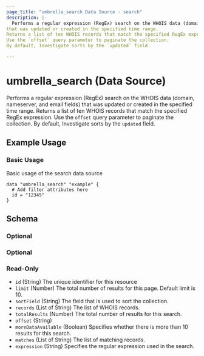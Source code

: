 ```yaml
---
page_title: "umbrella_search Data Source - search"
description: |-
  Performs a regular expression (RegEx) search on the WHOIS data (domain, nameserver, and email fields)
that was updated or created in the specified time range.
Returns a list of ten WHOIS records that match the specified RegEx expression.
Use the `offset` query parameter to paginate the collection.
By default, Investigate sorts by the `updated` field.

---
```


# umbrella_search (Data Source)

Performs a regular expression (RegEx) search on the WHOIS data (domain, nameserver, and email fields)
that was updated or created in the specified time range.
Returns a list of ten WHOIS records that match the specified RegEx expression.
Use the `offset` query parameter to paginate the collection.
By default, Investigate sorts by the `updated` field.


## Example Usage


### Basic Usage

Basic usage of the search data source

```hcl
data "umbrella_search" "example" {
  # Add filter attributes here
  id = "12345"
}
```



## Schema

### Optional



### Optional



### Read-Only

- `id` (String) The unique identifier for this resource
- `limit` (Number) The total number of results for this page. Default limit is 10.
- `sortField` (String) The field that is used to sort the collection.
- `records` (List of String) The list of WHOIS records.
- `totalResults` (Number) The total number of results for this search.
- `offset` (String) 
- `moreDataAvailable` (Boolean) Specifies whether there is more than 10 results for this search.
- `matches` (List of String) The list of matching records.
- `expression` (String) Specifies the regular expression used in the search.



